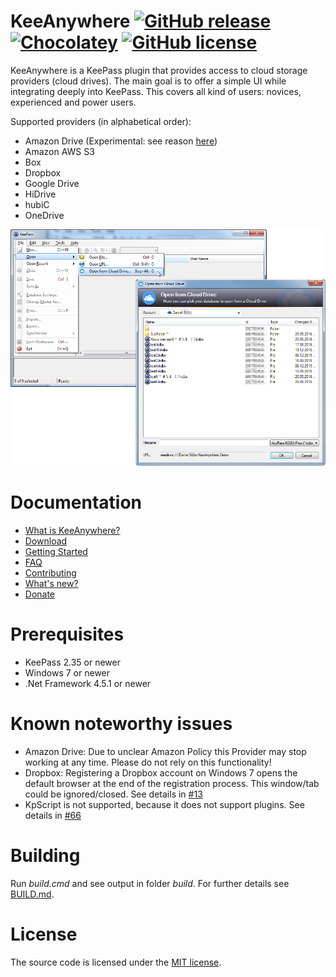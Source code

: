 # KeeAnywhere [![GitHub release](https://img.shields.io/github/release/Kyrodan/KeeAnywhere.svg)](https://github.com/Kyrodan/KeeAnywhere/releases/latest) [![Chocolatey](https://img.shields.io/chocolatey/v/keepass-plugin-keeanywhere.svg)](https://chocolatey.org/packages/keepass-plugin-keeanywhere) [![GitHub license](https://img.shields.io/badge/license-MIT-blue.svg)](https://raw.githubusercontent.com/Kyrodan/KeeAnywhere/master/LICENSE)
KeeAnywhere is a KeePass plugin that provides access to cloud storage providers (cloud drives). The main goal is to offer a simple UI while integrating deeply into KeePass. This covers all kind of users: novices, experienced and power users.

Supported providers (in alphabetical order):
* Amazon Drive (Experimental: see reason [here](#known-noteworthy-issues))
* Amazon AWS S3
* Box
* Dropbox
* Google Drive
* HiDrive
* hubiC
* OneDrive

![KeeAnywhere in Action](doc/screenshots/KeeAnywhere_Teaser.png)


# Documentation
* [What is KeeAnywhere?](https://github.com/Kyrodan/KeeAnywhere/wiki)
* [Download](https://github.com/Kyrodan/KeeAnywhere/releases)
* [Getting Started](https://github.com/Kyrodan/KeeAnywhere/wiki/Getting-Started)
* [FAQ](https://github.com/Kyrodan/KeeAnywhere/wiki/FAQ)
* [Contributing](https://github.com/Kyrodan/KeeAnywhere/wiki/Contributing)
* [What's new?](CHANGELOG.md)
* [Donate](DONATE.md)


# Prerequisites
* KeePass 2.35 or newer
* Windows 7 or newer
* .Net Framework 4.5.1 or newer


# Known noteworthy issues
* Amazon Drive: Due to unclear Amazon Policy this Provider may stop working at any time. Please do not rely on this functionality!
* Dropbox: Registering a Dropbox account on Windows 7 opens the default browser at the end of the registration process. This window/tab could be ignored/closed. See details in [#13](https://github.com/Kyrodan/KeeAnywhere/issues/13)
* KpScript is not supported, because it does not support plugins. See details in [#66](https://github.com/Kyrodan/KeeAnywhere/issues/66)


# Building
Run *build.cmd* and see output in folder *build*. For further details see [BUILD.md](BUILD.md).


# License
The source code is licensed under the [MIT license](https://github.com/Kyrodan/KeeAnywhere/blob/master/LICENSE).

